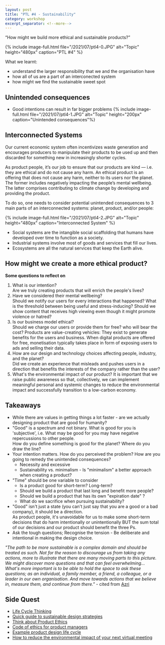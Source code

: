 ```yaml
---
layout: post
title: "PTL #4 - Sustainability"
category: workshop
excerpt_separator: <!--more-->
---
```


<p class='sublead'>“How might we build more ethical and  sustainable products?”</p>
<!--more-->
{% include image-full.html file="/2021/07/ptl4-0.JPG" alt="Topic" height="480px" caption="PTL #4" %}

<!-- Facilitated by Azri and Adhitya -->

What we learnt:
- understand the larger responsibility that we and the organisation have
- how all of us are a part of an interconected system
- how might we find the sustainable sweet spot

## Unintended consequences
- Good intentions can result in far bigger problems
{% include image-full.html file="/2021/07/ptl4-1.JPG" alt="Topic" height="200px" caption="Unintended consequences"%}

## Interconnected Systems
Our current economic system often incentivizes waste generation and encourages producers to manipulate their products to be used up and then discarded for something new in increasingly shorter cycles. 

As product people, it’s our job to ensure that our products are kind — i.e. they are ethical and do not cause any harm. An ethical product is an offering that does not cause any harm, neither to its users nor the planet. The former includes negatively impacting the people’s mental wellbeing. The latter comprises contributing to climate change by developing and providing the product. 

To do so, one needs to consider potential unintended consequences to 3 main parts of an interconnected systems: planet, product, and/or people:

{% include image-full.html file="/2021/07/ptl4-2.JPG" alt="Topic" height="480px" caption="Interconnected System" %}

- Social systems are the intangible social scaffolding that humans have developed over time to function as a society. 
- Industrial systems involve most of goods and services that fill our lives. 
- Ecosystems are all the natural services that keep the Earth alive.

## How might we create a more ethical product? 

**Some questions to reflect on**
1. What is our intention?  
  Are we truly creating products that will enrich the people's lives?
2. Have we considered their mental wellbeing?  
  Should we notify our users for every interactions that happened? What is the threshold between being  useful and stress-inducing? Should we show content that receives high viewing even though it might promote violence or hatred?
3. Is our business model ethical?  
  Should we charge our users or provide them for free? who will bear the cost? Products are value-creating vehicles: They exist to generate benefits for the users and business. When digital products are offered for free, monetisation typically takes place in form of exposing users to ads and selling their data.
4. How are our design and technology choices affecting people, industry, and the planet?  
  Did we create an experience that misleads and pushes users in a direction that benefits the interests of the company rather than the user? 
5. What's the environmental impact of our product?
  It is important that we raise public awareness so that, collectively, we can implement meaningful personal and systemic changes to reduce the environmental impact and successfully transition to a low-carbon economy.
  
## Takeaways
- While there are values in getting things a lot faster - are we actually designing product that are good for humanity?  
- "Good" is a spectrum and not binary. What is good for you is 'subjective', i.e. What may be good for you may have negative repercussions to other people.  
  How do you define something is good for the planet? Where do you draw the line?
- Your intention matters. How do you perceived the problem? How are you going to remedy the unintended consequences?
    - Necessity and excessive
    - Sustainability vs. minimalism - Is "minimalism" a better approach when creating a product?
- "Time" should be one variable to consider
  - Is a product good for short-term? Long-term?
  - Should we build a product that last long and benefit more people?
  - Should we build a product that has its own "expiration date" ?
  - What do we sacrifice when pursuing sustainability?
- "Good" isn't just a state (you can't just say that you are a good or a bad company), it should be a direction.  
   As product people, it's unavoidable for us to make some short-term decisions that do harm intentionally or unintentionally BUT the sum total of our decisions and our product should benefit the three Ps.
- Ask the tough questions; Recognise the tension - Be deliberate and intentional in making the design choice.


_"The path to be more sustainable is a complex domain and should be treated as such. Not for the reason to discourage us from taking any actions, more to illustrate that there are many moving parts to this picture. We might discover more questions and that can feel overwhelming... What's more important is to be able to hold the space to ask these questions; as an individual, a family member, a friend, a colleague, or a leader in our own organisation. And move towards actions that we believe in, measure them, and continue from there."_ -  cited from [Azri](https://www.linkedin.com/posts/azrirashid_producttoniclab-activity-6822382008396861440-xrfp)

## Side Quest
- [Life Cycle Thinking](https://medium.com/disruptive-design/a-guide-to-life-cycle-thinking-b762ab49bce3)
- [Quick guide to sustainable design strategies](https://medium.com/disruptive-design/quick-guide-to-sustainable-design-strategies-641765a86fb8)
- [Think about Product Ethics](https://www.romanpichler.com/blog/product-ethics)
- [Code of ethics for product managers](https://medium.com/product-hospice/a-code-of-ethics-for-product-managers-8488b7c1914f)
- [Example product design life cycle](https://www.youtube.com/watch?v=BiSYoeqb_VY)
- [How to reduce the environmental impact of your next virtual meeting](https://news.mit.edu/2021/how-to-reduce-environmental-impact-next-virtual-meeting-0304)